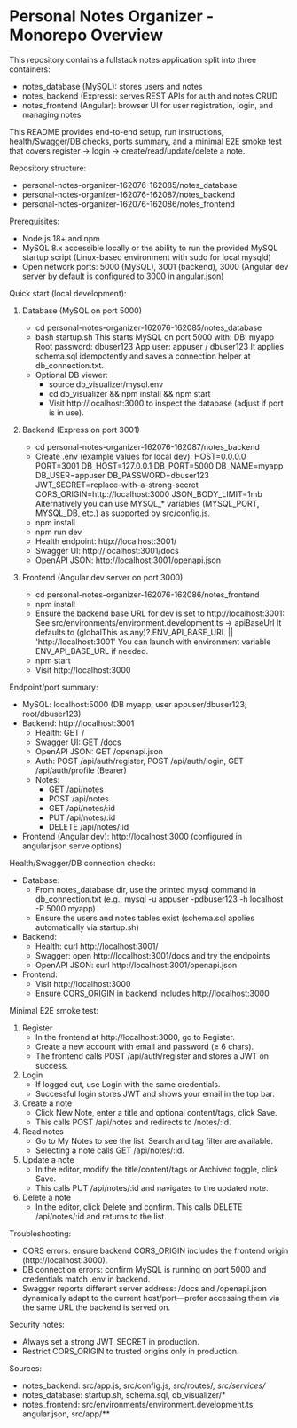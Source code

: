 # Personal Notes Organizer - Monorepo Overview

This repository contains a fullstack notes application split into three containers:
- notes_database (MySQL): stores users and notes
- notes_backend (Express): serves REST APIs for auth and notes CRUD
- notes_frontend (Angular): browser UI for user registration, login, and managing notes

This README provides end-to-end setup, run instructions, health/Swagger/DB checks, ports summary, and a minimal E2E smoke test that covers register → login → create/read/update/delete a note.

Repository structure:
- personal-notes-organizer-162076-162085/notes_database
- personal-notes-organizer-162076-162087/notes_backend
- personal-notes-organizer-162076-162086/notes_frontend

Prerequisites:
- Node.js 18+ and npm
- MySQL 8.x accessible locally or the ability to run the provided MySQL startup script (Linux-based environment with sudo for local mysqld)
- Open network ports: 5000 (MySQL), 3001 (backend), 3000 (Angular dev server by default is configured to 3000 in angular.json)

Quick start (local development):
1) Database (MySQL on port 5000)
   - cd personal-notes-organizer-162076-162085/notes_database
   - bash startup.sh
     This starts MySQL on port 5000 with:
       DB: myapp
       Root password: dbuser123
       App user: appuser / dbuser123
     It applies schema.sql idempotently and saves a connection helper at db_connection.txt.
   - Optional DB viewer:
     - source db_visualizer/mysql.env
     - cd db_visualizer && npm install && npm start
     - Visit http://localhost:3000 to inspect the database (adjust if port is in use).

2) Backend (Express on port 3001)
   - cd personal-notes-organizer-162076-162087/notes_backend
   - Create .env (example values for local dev):
       HOST=0.0.0.0
       PORT=3001
       DB_HOST=127.0.0.1
       DB_PORT=5000
       DB_NAME=myapp
       DB_USER=appuser
       DB_PASSWORD=dbuser123
       JWT_SECRET=replace-with-a-strong-secret
       CORS_ORIGIN=http://localhost:3000
       JSON_BODY_LIMIT=1mb
     Alternatively you can use MYSQL_* variables (MYSQL_PORT, MYSQL_DB, etc.) as supported by src/config.js.
   - npm install
   - npm run dev
   - Health endpoint: http://localhost:3001/
   - Swagger UI: http://localhost:3001/docs
   - OpenAPI JSON: http://localhost:3001/openapi.json

3) Frontend (Angular dev server on port 3000)
   - cd personal-notes-organizer-162076-162086/notes_frontend
   - npm install
   - Ensure the backend base URL for dev is set to http://localhost:3001:
       See src/environments/environment.development.ts -> apiBaseUrl
       It defaults to (globalThis as any)?.ENV_API_BASE_URL || 'http://localhost:3001'
       You can launch with environment variable ENV_API_BASE_URL if needed.
   - npm start
   - Visit http://localhost:3000

Endpoint/port summary:
- MySQL: localhost:5000 (DB myapp, user appuser/dbuser123; root/dbuser123)
- Backend: http://localhost:3001
  - Health: GET /
  - Swagger UI: GET /docs
  - OpenAPI JSON: GET /openapi.json
  - Auth: POST /api/auth/register, POST /api/auth/login, GET /api/auth/profile (Bearer)
  - Notes:
    - GET /api/notes
    - POST /api/notes
    - GET /api/notes/:id
    - PUT /api/notes/:id
    - DELETE /api/notes/:id
- Frontend (Angular dev): http://localhost:3000 (configured in angular.json serve options)

Health/Swagger/DB connection checks:
- Database:
  - From notes_database dir, use the printed mysql command in db_connection.txt (e.g., mysql -u appuser -pdbuser123 -h localhost -P 5000 myapp)
  - Ensure the users and notes tables exist (schema.sql applies automatically via startup.sh)
- Backend:
  - Health: curl http://localhost:3001/
  - Swagger: open http://localhost:3001/docs and try the endpoints
  - OpenAPI JSON: curl http://localhost:3001/openapi.json
- Frontend:
  - Visit http://localhost:3000
  - Ensure CORS_ORIGIN in backend includes http://localhost:3000

Minimal E2E smoke test:
1) Register
   - In the frontend at http://localhost:3000, go to Register.
   - Create a new account with email and password (≥ 6 chars).
   - The frontend calls POST /api/auth/register and stores a JWT on success.
2) Login
   - If logged out, use Login with the same credentials.
   - Successful login stores JWT and shows your email in the top bar.
3) Create a note
   - Click New Note, enter a title and optional content/tags, click Save.
   - This calls POST /api/notes and redirects to /notes/:id.
4) Read notes
   - Go to My Notes to see the list. Search and tag filter are available.
   - Selecting a note calls GET /api/notes/:id.
5) Update a note
   - In the editor, modify the title/content/tags or Archived toggle, click Save.
   - This calls PUT /api/notes/:id and navigates to the updated note.
6) Delete a note
   - In the editor, click Delete and confirm. This calls DELETE /api/notes/:id and returns to the list.

Troubleshooting:
- CORS errors: ensure backend CORS_ORIGIN includes the frontend origin (http://localhost:3000).
- DB connection errors: confirm MySQL is running on port 5000 and credentials match .env in backend.
- Swagger reports different server address: /docs and /openapi.json dynamically adapt to the current host/port—prefer accessing them via the same URL the backend is served on.

Security notes:
- Always set a strong JWT_SECRET in production.
- Restrict CORS_ORIGIN to trusted origins only in production.

Sources:
- notes_backend: src/app.js, src/config.js, src/routes/*, src/services/*
- notes_database: startup.sh, schema.sql, db_visualizer/*
- notes_frontend: src/environments/environment.development.ts, angular.json, src/app/**
